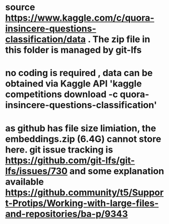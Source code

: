 # source https://www.kaggle.com/c/quora-insincere-questions-classification/data . The zip file in this folder is managed by git-lfs 
# no coding is required , data can be obtained via Kaggle API 'kaggle competitions download -c quora-insincere-questions-classification'
# as github has file size limiation, the embeddings.zip (6.4G) cannot store here. git  issue tracking is https://github.com/git-lfs/git-lfs/issues/730  and some explanation available https://github.community/t5/Support-Protips/Working-with-large-files-and-repositories/ba-p/9343   
